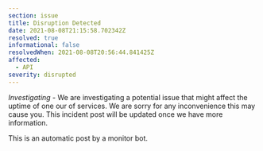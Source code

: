 ```yaml
---
section: issue
title: Disruption Detected
date: 2021-08-08T21:15:58.702342Z
resolved: true
informational: false
resolvedWhen: 2021-08-08T20:56:44.841425Z
affected:
  - API
severity: disrupted
---
```

*Investigating* - We are investigating a potential issue that might affect the uptime of one our of services. We are sorry for any inconvenience this may cause you. This incident post will be updated once we have more information.

This is an automatic post by a monitor bot.
        